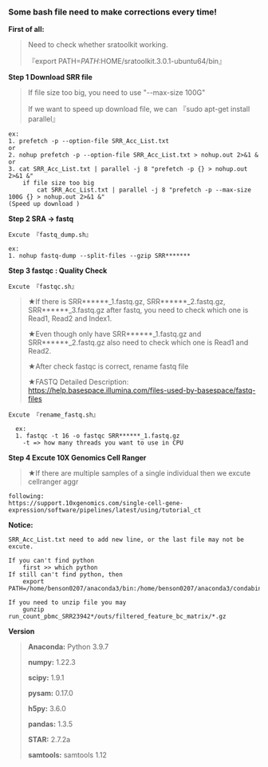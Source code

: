 ### Some bash file need to make corrections every time!


**First of all:**

>    Need to check whether sratoolkit working.
> 
>    『export PATH=$PATH:$HOME/sratoolkit.3.0.1-ubuntu64/bin』

**Step 1 Download SRR file** 
>    If file size too big, you need to use "--max-size 100G"
>
>    If we want to speed up download file, we can 『sudo apt-get install parallel』
> 

    ex:
    1. prefetch -p --option-file SRR_Acc_List.txt
    or
    2. nohup prefetch -p --option-file SRR_Acc_List.txt > nohup.out 2>&1 &
    or
    3. cat SRR_Acc_List.txt | parallel -j 8 "prefetch -p {} > nohup.out 2>&1 &"
        if file size too big
            cat SRR_Acc_List.txt | parallel -j 8 "prefetch -p --max-size 100G {} > nohup.out 2>&1 &"
    (Speed up download )


**Step 2 SRA -> fastq**

  `Excute 『fastq_dump.sh』`
  
    ex:
    1. nohup fastq-dump --split-files --gzip SRR*******

**Step 3 fastqc : Quality Check**

  `Excute 『fastqc.sh』`

>  ★If there is SRR******_1.fastq.gz, SRR******_2.fastq.gz, SRR******_3.fastq.gz after fastq, you need to check which one is Read1, Read2 and Index1.
>
>  ★Even though only have SRR******_1.fastq.gz and SRR******_2.fastq.gz also need to check which one is Read1 and Read2.
> 
>  ★After check fastqc is correct, rename fastq file
>
>  ★FASTQ Detailed Description: https://help.basespace.illumina.com/files-used-by-basespace/fastq-files
>  
  `Excute 『rename_fastq.sh』`
  
      ex:
      1. fastqc -t 16 -o fastqc SRR******_1.fastq.gz
        -t => how many threads you want to use in CPU


**Step 4 Excute 10X Genomics Cell Ranger**

>  ★If there are multiple samples of a single individual then we excute cellranger aggr

    following:
    https://support.10xgenomics.com/single-cell-gene-expression/software/pipelines/latest/using/tutorial_ct


**Notice:**

    SRR_Acc_List.txt need to add new line, or the last file may not be excute.

    If you can't find python 
        first >> which python
    If still can't find python, then 
        export PATH=/home/benson0207/anaconda3/bin:/home/benson0207/anaconda3/condabin:/usr/local/sbin:/usr/local/bin:/usr/sbin:/usr/bin:/sbin:/bin:/usr/games:/usr/local/games:/snap/bin

    If you need to unzip file you may
        gunzip run_count_pbmc_SRR23942*/outs/filtered_feature_bc_matrix/*.gz
    
**Version**
>
>**Anaconda:** Python 3.9.7
>
>**numpy:** 1.22.3
>
>**scipy:** 1.9.1
>
>**pysam:** 0.17.0
>
>**h5py:** 3.6.0
>
>**pandas:** 1.3.5
>
>**STAR:** 2.7.2a
>
>**samtools:** samtools 1.12
